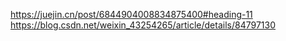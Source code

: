 https://juejin.cn/post/6844904008834875400#heading-11
https://blog.csdn.net/weixin_43254265/article/details/84797130